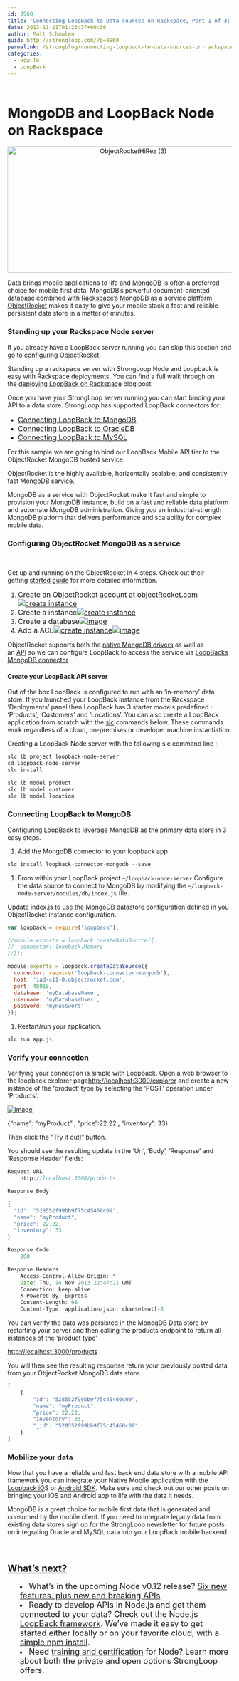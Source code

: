 ```yaml
---
id: 9960
title: 'Connecting LoopBack to Data sources on Rackspace, Part 1 of 3: Connecting to MongoDB with ObjectRocket'
date: 2013-11-21T01:25:37+00:00
author: Matt Schmulen
guid: http://strongloop.com/?p=9960
permalink: /strongblog/connecting-loopback-to-data-sources-on-rackspace-part-1-of-3-connecting-to-mongodb-with-objectrocket/
categories:
  - How-To
  - LoopBack
---
```

&nbsp;

## <span style="font-size: 1.5em;">MongoDB and LoopBack Node on Rackspace</span>

<p style="text-align: center;">
  <a href="{{site.url}}/blog-assets/2013/11/ObjectRocketHiRez-3.png"><img class="aligncenter  wp-image-10504" alt="ObjectRocketHiRez (3)" src="{{site.url}}/blog-assets/2013/11/ObjectRocketHiRez-3.png" width="550" height="284" /></a>
</p>

Data brings mobile applications to life and [MongoDB](http://www.mongodb.org/) is often a preferred choice for mobile first data. MongoDB&#8217;s powerful document-oriented database combined with [Rackspace&#8217;s MongoDB as a service platform ObjectRocket](http://www.objectrocket.com/) makes it easy to give your mobile stack a fast and reliable persistent data store in a matter of minutes.

### <a href="https://github.com/mschmulen/connecting-nodejs-apps-to-data-on-rackspace#standing-up-your-rackspace-node-server" name="standing-up-your-rackspace-node-server"></a>Standing up your Rackspace Node server

If you already have a LoopBack server running you can skip this section and go to configuring ObjectRocket.

<!--more-->



Standing up a rackspace server with StrongLoop Node and Loopback is easy with Rackspace deployments. You can find a full walk through on the [deploying LoopBack on Rackspace](http://strongloop.com/strongblog/deploying-loopback-mbaas-on-rackspace/) blog post.

Once you have your StrongLoop server running you can start binding your API to a data store. StrongLoop has supported LoopBack connectors for:

  * <span style="font-size: medium;"><a href="http://docs.strongloop.com/loopback-connector-mongodb/">Connecting LoopBack to MongoDB</a></span>
  * <span style="font-size: medium;"><a href="http://docs.strongloop.com/loopback-connector-oracle/">Connecting LoopBack to OracleDB</a></span>
  * <span style="font-size: medium;"><a href="http://docs.strongloop.com/loopback-connector-mysql/">Connecting LoopBack to MySQL</a></span>

For this sample we are going to bind our LoopBack Mobile API tier to the ObjectRocket MongoDB hosted service.

ObjectRocket is the highly available, horizontally scalable, and consistently fast MongoDB service.

MongoDB as a service with ObjectRocket make it fast and simple to provision your MongoDB instance, build on a fast and reliable data platform and automate MongoDB administration. Giving you an industrial-strength MongoDB platform that delivers performance and scalability for complex mobile data.

### <a href="https://github.com/mschmulen/connecting-nodejs-apps-to-data-on-rackspace#configuring-objectrocket-mongodb-as-a-service" name="configuring-objectrocket-mongodb-as-a-service"></a>Configuring ObjectRocket MongoDB as a service

&nbsp;

Get up and running on the ObjectRocket in 4 steps. Check out their getting [started guide](http://docs.objectrocket.com/getting_started) for more detailed information.

  1. <span style="font-size: medium;">Create an ObjectRocket account at <a href="http://www.objectrocket.com/">objectRocket.com</a><a href="https://raw.github.com/mschmulen/connecting-nodejs-apps-to-data-on-rackspace/master/screenshots/signup.png" target="_blank"><img alt=" create instance " src="https://raw.github.com/mschmulen/connecting-nodejs-apps-to-data-on-rackspace/master/screenshots/signup.png" /></a></span>
  2. <span style="font-size: medium;">Create a instance<a href="https://raw.github.com/mschmulen/connecting-nodejs-apps-to-data-on-rackspace/master/screenshots/createinstance.png" target="_blank"><img alt=" create instance " src="https://raw.github.com/mschmulen/connecting-nodejs-apps-to-data-on-rackspace/master/screenshots/createinstance.png" /></a></span>
  3. <span style="font-size: medium;">Create a database<a href="https://raw.github.com/mschmulen/connecting-nodejs-apps-to-data-on-rackspace/master/screenshots/adddatabase.png" target="_blank"><img alt="image" src="https://raw.github.com/mschmulen/connecting-nodejs-apps-to-data-on-rackspace/master/screenshots/adddatabase.png" /></a></span>
  4. <span style="font-size: medium;">Add a ACL<a href="https://raw.github.com/mschmulen/connecting-nodejs-apps-to-data-on-rackspace/master/screenshots/addacl.png" target="_blank"><img alt=" create instance " src="https://raw.github.com/mschmulen/connecting-nodejs-apps-to-data-on-rackspace/master/screenshots/addacl.png" /></a><a href="https://raw.github.com/mschmulen/connecting-nodejs-apps-to-data-on-rackspace/master/screenshots/addacl2.png" target="_blank"><img alt="image" src="https://raw.github.com/mschmulen/connecting-nodejs-apps-to-data-on-rackspace/master/screenshots/addacl2.png" /></a></span>

ObjectRocket supports both the [native MongoDB drivers](http://docs.objectrocket.com/native) as well as an [API](http://docs.objectrocket.com/api) so we can configure LoopBack to access the service via [LoopBacks MongoDB connector](http://docs.strongloop.com/loopback-connector-mongodb/).

#### <a href="https://github.com/mschmulen/connecting-nodejs-apps-to-data-on-rackspace#create-your-loopback-api-server" name="create-your-loopback-api-server"></a>Create your LoopBack API server

Out of the box LoopBack is configured to run with an &#8216;in-memory&#8217; data store. If you launched your LoopBack instance from the Rackspace &#8216;Deployments&#8217; panel then LoopBack has 3 starter models predefined : &#8216;Products&#8217;, &#8216;Customers&#8217; and &#8216;Locations&#8217;. You can also create a LoopBack application from scratch with the [slc](http://docs.strongloop.com/strongnode/#strongloop-control-slc) commands below. These commands work regardless of a cloud, on-premises or developer machine instantiation.

Creating a LoopBack Node server with the following slc command line :

```js
slc lb project loopback-node-server
cd loopback-node-server
slc install

slc lb model product
slc lb model customer
slc lb model location
```

### <a href="https://github.com/mschmulen/connecting-nodejs-apps-to-data-on-rackspace#connecting-loopback-to-mongodb" name="connecting-loopback-to-mongodb"></a>Connecting LoopBack to MongoDB

Configuring LoopBack to leverage MongoDB as the primary data store in 3 easy steps.

  1. Add the MongoDB connector to your loopback app

```js
slc install loopback-connector-mongodb --save
```

  1. From within your LoopBack project `~/loopback-node-server` Configure the data source to connect to MongoDB by modifying the `~/loopback-node-server/modules/db/index.js` file.

Update index.js to use the MongoDB datastore configuration defined in you ObjectRocket instance configuration.

```js
var loopback = require('loopback');

//module.exports = loopback.createDataSource({
//  connector: loopback.Memory
//});

module.exports = loopback.createDataSource({
  connector: require('loopback-connector-mongodb'),
  host: 'iad-c11-0.objectrocket.com',
  port: 48018,
  database: 'myDatabaseName',
  username: 'myDatabaseUser',
  password: 'myPassword'
});
```

  1. Restart/run your application.

```js
slc run app.js
```

### <a href="https://github.com/mschmulen/connecting-nodejs-apps-to-data-on-rackspace#verify-your-connection" name="verify-your-connection"></a>Verify your connection

Verifying your connection is simple with Loopback. Open a web browser to the loopback explorer page<http://localhost:3000/explorer> and create a new instance of the &#8216;product&#8217; type by selecting the &#8216;POST&#8217; operation under &#8216;Products&#8217;.

<a href="https://raw.github.com/mschmulen/connecting-nodejs-apps-to-data-on-rackspace/master/screenshots/loopback-post-new-products.png" target="_blank"><img alt="image" src="https://raw.github.com/mschmulen/connecting-nodejs-apps-to-data-on-rackspace/master/screenshots/loopback-post-new-products.png" /></a>

{&#8220;name&#8221;: &#8220;myProduct&#8221; , &#8220;price&#8221;:22.22 , &#8220;inventory&#8221;: 33}

Then click the &#8220;Try it out!&#8221; button.

You should see the resulting update in the &#8216;Url&#8217;, &#8216;Body&#8217;, &#8216;Response&#8217; and &#8216;Response Header&#8217; fields:

```js
Request URL
    http://localhost:3000/products

Response Body

{
  "id": "528552f99bb9f75c45460c09",
  "name": "myProduct",
  "price": 22.22,
  "inventory": 33
}

Response Code
    200

Response Headers
    Access-Control-Allow-Origin: *
    Date: Thu, 14 Nov 2013 22:47:21 GMT
    Connection: keep-alive
    X-Powered-By: Express
    Content-Length: 98
    Content-Type: application/json; charset=utf-8
```

You can verify the data was persisted in the MonogDB Data store by restarting your server and then calling the products endpoint to return all instances of the &#8216;product type&#8217;

<http://localhost:3000/products>

You will then see the resulting response return your previously posted data from your ObjectRocket MongoDB data store.

```js
[
    {
        "id": "528552f99bb9f75c45460c09",
        "name": "myProduct",
        "price": 22.22,
        "inventory": 33,
        "_id": "528552f99bb9f75c45460c09"
    }
]
```

### <a href="https://github.com/mschmulen/connecting-nodejs-apps-to-data-on-rackspace#mobilize-your-data" name="mobilize-your-data"></a>Mobilize your data

Now that you have a reliable and fast back end data store with a mobile API framework you can integrate your Native Mobile application with the [Loopback iO](http://strongloop.com/mobile/ios/)S or [Android SDK](http://strongloop.com/mobile/ios/). Make sure and check out our other posts on bringing your iOS and Android app to life with the data it needs.

MongoDB is a great choice for mobile first data that is generated and consumed by the mobile client. If you need to integrate legacy data from existing data stores sign up for the StrongLoop newsletter for future posts on integrating Oracle and MySQL data into your LoopBack mobile backend.

&nbsp;

## **[What’s next?](http://strongloop.com/get-started/)**

<li style="margin-left: 2em;">
  <span style="font-size: 18px;">What’s in the upcoming Node v0.12 release? <a href="http://strongloop.com/node-js/whats-new-in-node-js-v0-12/">Six new features, plus new and breaking APIs</a>.</span>
</li>
<li style="margin-left: 2em;">
  <span style="font-size: 18px;">Ready to develop APIs in Node.js and get them connected to your data? Check out the Node.js <a href="http://loopback.io/">LoopBack framework</a>. We’ve made it easy to get started either locally or on your favorite cloud, with a <a href="http://strongloop.com/get-started/">simple npm install</a>.</span>
</li>
<li style="margin-left: 2em;">
  <span style="font-size: 18px;">Need <a href="http://strongloop.com/node-js-support/expertise/">training and certification</a> for Node? Learn more about both the private and open options StrongLoop offers.</span>
</li>
